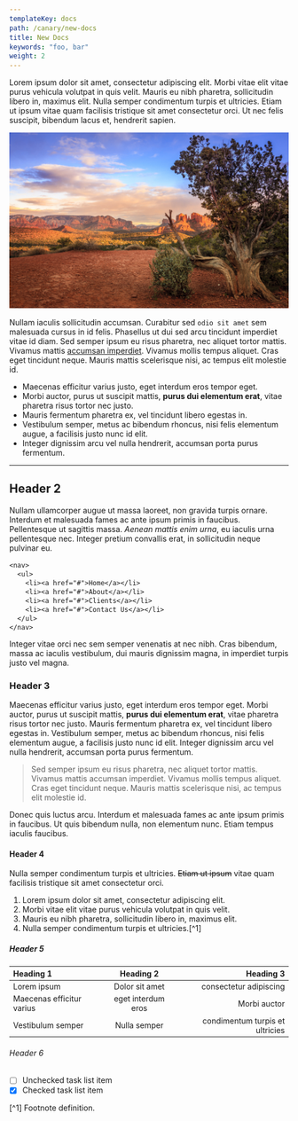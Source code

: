 ```yaml
---
templateKey: docs
path: /canary/new-docs
title: New Docs
keywords: "foo, bar"
weight: 2
---
```

Lorem ipsum dolor sit amet, consectetur adipiscing elit. Morbi vitae elit vitae purus vehicula volutpat in quis velit. Mauris eu nibh pharetra, sollicitudin libero in, maximus elit. Nulla semper condimentum turpis et ultricies. Etiam ut ipsum vitae quam facilisis tristique sit amet consectetur orci. Ut nec felis suscipit, bibendum lacus et, hendrerit sapien.

![A landscape](landscape.jpg)

Nullam iaculis sollicitudin accumsan. Curabitur sed `odio sit amet` sem malesuada cursus in id felis. Phasellus ut dui sed arcu tincidunt imperdiet vitae id diam. Sed semper ipsum eu risus pharetra, nec aliquet tortor mattis. Vivamus mattis [accumsan imperdiet](/). Vivamus mollis tempus aliquet. Cras eget tincidunt neque. Mauris mattis scelerisque nisi, ac tempus elit molestie id.

- Maecenas efficitur varius justo, eget interdum eros tempor eget.
- Morbi auctor, purus ut suscipit mattis, **purus dui elementum erat**, vitae pharetra risus tortor nec justo.
- Mauris fermentum pharetra ex, vel tincidunt libero egestas in.
- Vestibulum semper, metus ac bibendum rhoncus, nisi felis elementum augue, a facilisis justo nunc id elit.
- Integer dignissim arcu vel nulla hendrerit, accumsan porta purus fermentum.

---

## Header 2
Nullam ullamcorper augue ut massa laoreet, non gravida turpis ornare. Interdum et malesuada fames ac ante ipsum primis in faucibus. Pellentesque ut sagittis massa. _Aenean mattis enim urna_, eu iaculis urna pellentesque nec. Integer pretium convallis erat, in sollicitudin neque pulvinar eu.

```
<nav>
  <ul>
    <li><a href="#">Home</a></li>
    <li><a href="#">About</a></li>
    <li><a href="#">Clients</a></li>
    <li><a href="#">Contact Us</a></li>
  </ul>
</nav>
```

Integer vitae orci nec sem semper venenatis at nec nibh. Cras bibendum, massa ac iaculis vestibulum, dui mauris dignissim magna, in imperdiet turpis justo vel magna.

### Header 3
Maecenas efficitur varius justo, eget interdum eros tempor eget. Morbi auctor, purus ut suscipit mattis, **purus dui elementum erat**, vitae pharetra risus tortor nec justo. Mauris fermentum pharetra ex, vel tincidunt libero egestas in. Vestibulum semper, metus ac bibendum rhoncus, nisi felis elementum augue, a facilisis justo nunc id elit. Integer dignissim arcu vel nulla hendrerit, accumsan porta purus fermentum.

> Sed semper ipsum eu risus pharetra, nec aliquet tortor mattis. Vivamus mattis accumsan imperdiet. Vivamus mollis tempus aliquet. Cras eget tincidunt neque. Mauris mattis scelerisque nisi, ac tempus elit molestie id.

Donec quis luctus arcu. Interdum et malesuada fames ac ante ipsum primis in faucibus. Ut quis bibendum nulla, non elementum nunc. Etiam tempus iaculis faucibus.

#### Header 4
Nulla semper condimentum turpis et ultricies. ~~Etiam ut ipsum~~ vitae quam facilisis tristique sit amet consectetur orci.

1. Lorem ipsum dolor sit amet, consectetur adipiscing elit.
2. Morbi vitae elit vitae purus vehicula volutpat in quis velit.
3. Mauris eu nibh pharetra, sollicitudin libero in, maximus elit.
4. Nulla semper condimentum turpis et ultricies.[^1]

##### Header 5

| Heading 1 | Heading 2 | Heading 3 |
| :--- | :---: | ---: |
| Lorem ipsum | Dolor sit amet | consectetur adipiscing |
| Maecenas efficitur varius | eget interdum eros | Morbi auctor |
| Vestibulum semper |Nulla semper | condimentum turpis et ultricies |

###### Header 6

- [ ] Unchecked task list item
- [x] Checked task list item

[^1] Footnote definition.
